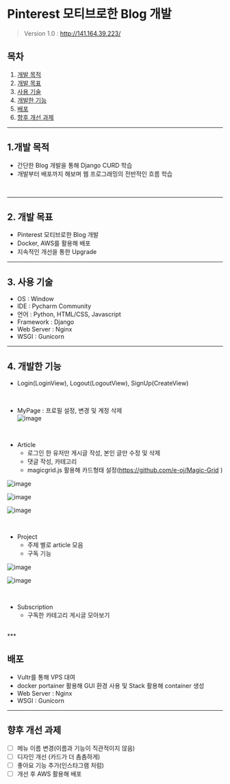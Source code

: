 # Pinterest 모티브로한 Blog 개발
> Version 1.0 : http://141.164.39.223/

## 목차

1. [개발 목적](#개발-목적)
2. [개발 목표](#개발-목표)
3. [사용 기술](#사용-기술)
4. [개발한 기능](#개발한-기능)
5. [배포](#배포)
6. [향후 개선 과제](#향후-개선-과제)

***

## 1.개발 목적


- 간단한 Blog 개발을 통해 Django CURD 학습
- 개발부터 배포까지 해보며 웹 프로그래밍의 전반적인 흐름 학습
<br>

***

## 2. 개발 목표

- Pinterest 모티브로한 Blog 개발
- Docker, AWS를 활용해 배포
- 지속적인 개선을 통한 Upgrade

***

## 3. 사용 기술

- OS : Window
- IDE : Pycharm Community
- 언어 : Python, HTML/CSS, Javascript
- Framework : Django
- Web Server : Nginx
- WSGI : Gunicorn

***

## 4. 개발한 기능

- Login(LoginView), Logout(LogoutView), SignUp(CreateView)

<br>

- MyPage : 프로필 설정, 변경 및 계정 삭제 <br>
![image](https://user-images.githubusercontent.com/76996686/133378848-7b673f58-5214-4bfd-9e1f-87732ec00970.png)

<br>

- Article
  - 로그인 한 유저만 게시글 작성, 본인 글만 수정 및 삭제 
  - 댓글 작성, 카테고리 
  - magicgrid.js 활용해 카드형태 설정(https://github.com/e-oj/Magic-Grid )

![image](https://user-images.githubusercontent.com/76996686/133379495-c51846f8-1c7b-419f-8cfd-8c8408b3319c.png)

![image](https://user-images.githubusercontent.com/76996686/133379610-8b3a2ef4-2359-47d3-911c-3ca3a8c856bb.png)

![image](https://user-images.githubusercontent.com/76996686/133380365-5491e19d-46ba-4d5b-9d59-ee1da9cdecf0.png)

<br>

- Project
  - 주제 별로 article 모음
  - 구독 기능

![image](https://user-images.githubusercontent.com/76996686/133379820-d2c4353a-2a33-48a5-9775-e7292346cb3d.png)

![image](https://user-images.githubusercontent.com/76996686/133380071-24387e25-235a-4ea1-8b92-aa496165f0a0.png)

<br>

- Subscription
  - 구독한 카테고리 게시글 모아보기

<br>
***

## 배포

- Vultr를 통해 VPS 대여 
- docker portainer 활용해 GUI 환경 사용 및 Stack 활용해 container 생성
- Web Server : Nginx
- WSGI : Gunicorn

***

## 향후 개선 과제

- [ ] 메뉴 이름 변경(이름과 기능이 직관적이지 않음)
- [ ] 디자인 개선 (카드가 더 촘촘하게)
- [ ] 좋아요 기능 추가(인스타그램 처럼)
- [ ] 개선 후 AWS 활용해 배포